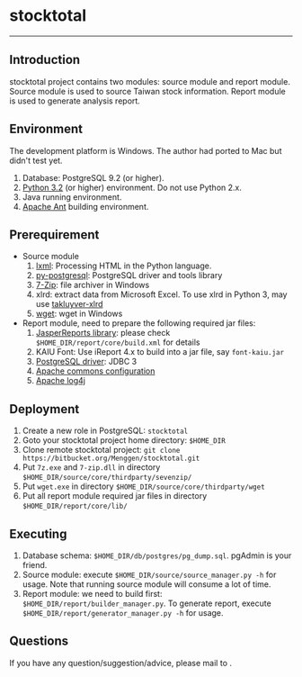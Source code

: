 stocktotal
==========

--------------------------------------------------------------------------------

Introduction
------------

stocktotal project contains two modules: source module and report module.
Source module is used to source Taiwan stock information.
Report module is used to generate analysis report.

Environment
-----------

The development platform is Windows.  The author had ported to Mac but didn't test yet.
 
1.   Database: PostgreSQL 9.2 (or higher).
2.   [Python 3.2](http://www.python.org/) (or higher) environment.  Do not use Python 2.x.
3.   Java running environment.
4.   [Apache Ant](http://ant.apache.org/) building environment.

Prerequirement
--------------

* Source module
    1.   [lxml](http://lxml.de/): Processing HTML in the Python language.
    2.   [py-postgresql](http://pypi.python.org/pypi/py-postgresql): PostgreSQL driver and tools library
    3.   [7-Zip](http://www.7-zip.org/): file archiver in Windows
    4.   xlrd: extract data from Microsoft Excel.  To use xlrd in Python 3, may use [takluyver-xlrd](https://github.com/takluyver/xlrd/zipball/py3)
    5.   [wget](http://users.ugent.be/~bpuype/wget/): wget in Windows
* Report module, need to prepare the following required jar files:
    1.   [JasperReports library](http://community.jaspersoft.com/project/jasperreports-library): please check `$HOME_DIR/report/core/build.xml` for details
    2.   KAIU Font: Use iReport 4.x to build into a jar file, say `font-kaiu.jar`
    3.   [PostgreSQL driver](http://jdbc.postgresql.org/download.html): JDBC 3 
    4.   [Apache commons configuration](http://commons.apache.org/configuration/)
    5.   [Apache log4j](http://logging.apache.org/log4j/)

Deployment
----------

1.   Create a new role in PostgreSQL: `stocktotal`
2.   Goto your stocktotal project home directory: `$HOME_DIR`
3.   Clone remote stocktotal project: `git clone https://bitbucket.org/Menggen/stocktotal.git`
4.   Put `7z.exe` and `7-zip.dll` in directory `$HOME_DIR/source/core/thirdparty/sevenzip/`
5.   Put `wget.exe` in directory `$HOME_DIR/source/core/thirdparty/wget`
6.   Put all report module required jar files in directory `$HOME_DIR/report/core/lib/`

Executing
---------

1.   Database schema: `$HOME_DIR/db/postgres/pg_dump.sql`.  pgAdmin is your friend.
2.   Source module: execute `$HOME_DIR/source/source_manager.py -h` for usage.  Note that running source module will consume a lot of time.
3.   Report module: we need to build first: `$HOME_DIR/report/builder_manager.py`.  To generate report, execute `$HOME_DIR/report/generator_manager.py -h` for usage.

Questions
---------

If you have any question/suggestion/advice, please mail to <plover at gmail dot com>.
